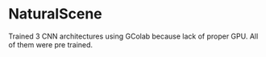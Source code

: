 # NaturalScene
Trained 3 CNN architectures using GColab because lack of proper GPU. All of them were pre trained.
